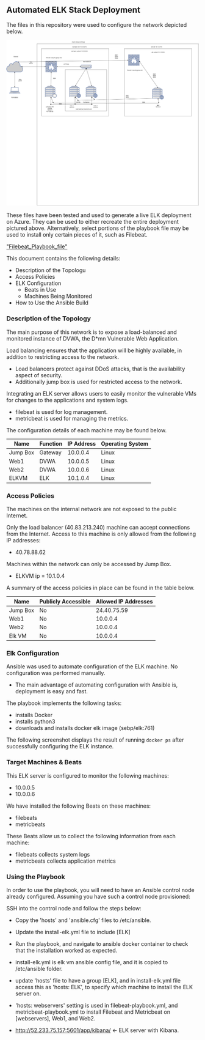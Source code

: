 ## Automated ELK Stack Deployment

The files in this repository were used to configure the network depicted below.

!["Network diag"](./Diagrams/Project13.png)

These files have been tested and used to generate a live ELK deployment on Azure. They can be used to either recreate the entire deployment pictured above. Alternatively, select portions of the playbook file may be used to install only certain pieces of it, such as Filebeat.

["Filebeat_Playbook_file"](./Ansible/filebeat-playbook.yml)

This document contains the following details:
- Description of the Topologu
- Access Policies
- ELK Configuration
  - Beats in Use
  - Machines Being Monitored
- How to Use the Ansible Build


### Description of the Topology

The main purpose of this network is to expose a load-balanced and monitored instance of DVWA, the D*mn Vulnerable Web Application.

Load balancing ensures that the application will be highly available, in addition to restricting access to the network.
- Load balancers protect against DDoS attacks, that is the availability aspect of security. 
- Additionally jump box is used for restricted access to the network.

Integrating an ELK server allows users to easily monitor the vulnerable VMs for changes to the applications and system logs.
- filebeat is used for log management.
- metricbeat is used for managing the metrics.

The configuration details of each machine may be found below.

| Name     | Function | IP Address | Operating System |
|----------|----------|------------|------------------|
| Jump Box | Gateway  | 10.0.0.4   | Linux            |
| Web1     |   DVWA   | 10.0.0.5   | Linux            |
| Web2     |   DVWA   | 10.0.0.6   | Linux            |
| ELKVM    |   ELK    | 10.1.0.4   | Linux            |

### Access Policies

The machines on the internal network are not exposed to the public Internet. 

Only the load balancer (40.83.213.240) machine can accept connections from the Internet. Access to this machine is only allowed from the following IP addresses:
- 40.78.88.62

Machines within the network can only be accessed by Jump Box.
- ELKVM ip = 10.1.0.4

A summary of the access policies in place can be found in the table below.

| Name     | Publicly Accessible | Allowed IP Addresses |
|----------|---------------------|----------------------|
| Jump Box |     No              | 24.40.75.59          |
|  Web1    |     No              | 10.0.0.4             |
|  Web2    |     No              | 10.0.0.4             |
|  Elk VM  |     No              | 10.0.0.4             |


### Elk Configuration

Ansible was used to automate configuration of the ELK machine. No configuration was performed manually.
- The main advantage of automating configuration with Ansible is, deployment is easy and fast.

The playbook implements the following tasks:
- installs Docker
- installs python3
- downloads and installs docker elk image (sebp/elk:761)

The following screenshot displays the result of running `docker ps` after successfully configuring the ELK instance.


### Target Machines & Beats
This ELK server is configured to monitor the following machines:
- 10.0.0.5
- 10.0.0.6

We have installed the following Beats on these machines:
- filebeats
- metricbeats

These Beats allow us to collect the following information from each machine:
- filebeats collects system logs
- metricbeats collects application metrics

### Using the Playbook
In order to use the playbook, you will need to have an Ansible control node already configured. Assuming you have such a control node provisioned: 

SSH into the control node and follow the steps below:
- Copy the 'hosts' and 'ansible.cfg' files to /etc/ansible.
- Update the install-elk.yml file to include [ELK]
- Run the playbook, and navigate to ansible docker container to check that the installation worked as expected.

- install-elk.yml is elk vm ansible config file, and it is copied to /etc/ansible folder.
- update 'hosts' file to have a group [ELK], and in install-elk.yml file access this as 'hosts: ELK', to specify which machine to install the ELK server on.
- 'hosts: webservers' setting is used in filebeat-playbook.yml, and metricbeat-playbook.yml to install Filebeat and Metricbeat on [webservers], Web1, and Web2.
- http://52.233.75.157:5601/app/kibana/ <- ELK server with Kibana.

